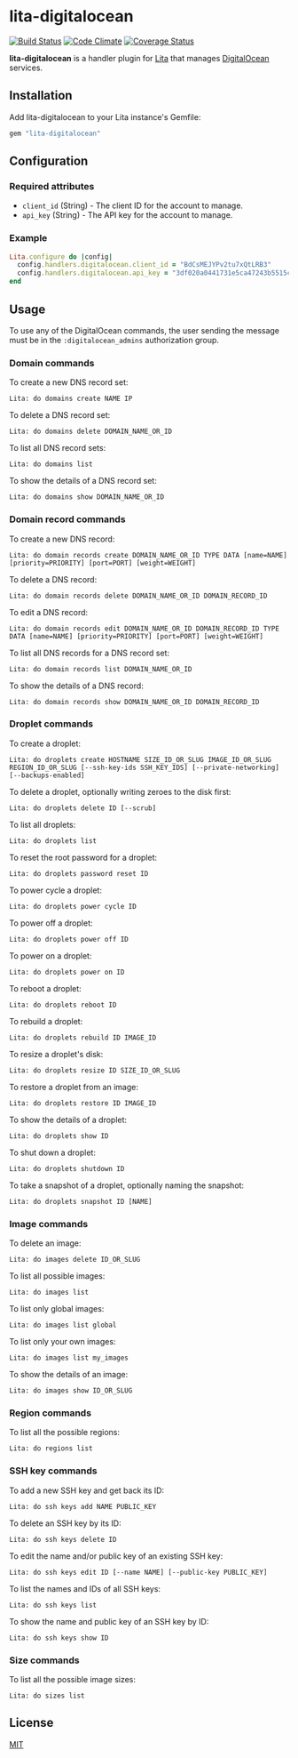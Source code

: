 # lita-digitalocean

[![Build Status](https://travis-ci.org/jimmycuadra/lita-digitalocean.png?branch=master)](https://travis-ci.org/jimmycuadra/lita-digitalocean)
[![Code Climate](https://codeclimate.com/github/jimmycuadra/lita-digitalocean.png)](https://codeclimate.com/github/jimmycuadra/lita-digitalocean)
[![Coverage Status](https://coveralls.io/repos/jimmycuadra/lita-digitalocean/badge.png)](https://coveralls.io/r/jimmycuadra/lita-digitalocean)

**lita-digitalocean** is a handler plugin for [Lita](https://www.lita.io/) that manages [DigitalOcean](https://www.digitalocean.com/) services.

## Installation

Add lita-digitalocean to your Lita instance's Gemfile:

``` ruby
gem "lita-digitalocean"
```

## Configuration

### Required attributes

* `client_id` (String) - The client ID for the account to manage.
* `api_key` (String) - The API key for the account to manage.

### Example

``` ruby
Lita.configure do |config|
  config.handlers.digitalocean.client_id = "BdCsMEJYPv2tu7xQtLRB3"
  config.handlers.digitalocean.api_key = "3df020a0441731e5ca47243b5515cbb7"
end
```

## Usage

To use any of the DigitalOcean commands, the user sending the message must be in the `:digitalocean_admins` authorization group.

### Domain commands

To create a new DNS record set:

```
Lita: do domains create NAME IP
```

To delete a DNS record set:

```
Lita: do domains delete DOMAIN_NAME_OR_ID
```

To list all DNS record sets:

```
Lita: do domains list
```

To show the details of a DNS record set:

```
Lita: do domains show DOMAIN_NAME_OR_ID
```

### Domain record commands

To create a new DNS record:

```
Lita: do domain records create DOMAIN_NAME_OR_ID TYPE DATA [name=NAME] [priority=PRIORITY] [port=PORT] [weight=WEIGHT]
```

To delete a DNS record:

```
Lita: do domain records delete DOMAIN_NAME_OR_ID DOMAIN_RECORD_ID
```

To edit a DNS record:

```
Lita: do domain records edit DOMAIN_NAME_OR_ID DOMAIN_RECORD_ID TYPE DATA [name=NAME] [priority=PRIORITY] [port=PORT] [weight=WEIGHT]
```

To list all DNS records for a DNS record set:

```
Lita: do domain records list DOMAIN_NAME_OR_ID
```

To show the details of a DNS record:

```
Lita: do domain records show DOMAIN_NAME_OR_ID DOMAIN_RECORD_ID
```

### Droplet commands

To create a droplet:

```
Lita: do droplets create HOSTNAME SIZE_ID_OR_SLUG IMAGE_ID_OR_SLUG REGION_ID_OR_SLUG [--ssh-key-ids SSH_KEY_IDS] [--private-networking] [--backups-enabled]
```

To delete a droplet, optionally writing zeroes to the disk first:

```
Lita: do droplets delete ID [--scrub]
```

To list all droplets:

```
Lita: do droplets list
```

To reset the root password for a droplet:

```
Lita: do droplets password reset ID
```

To power cycle a droplet:

```
Lita: do droplets power cycle ID
```

To power off a droplet:

```
Lita: do droplets power off ID
```

To power on a droplet:

```
Lita: do droplets power on ID
```

To reboot a droplet:

```
Lita: do droplets reboot ID
```

To rebuild a droplet:

```
Lita: do droplets rebuild ID IMAGE_ID
```

To resize a droplet's disk:

```
Lita: do droplets resize ID SIZE_ID_OR_SLUG
```

To restore a droplet from an image:

```
Lita: do droplets restore ID IMAGE_ID
```

To show the details of a droplet:

```
Lita: do droplets show ID
```

To shut down a droplet:

```
Lita: do droplets shutdown ID
```

To take a snapshot of a droplet, optionally naming the snapshot:

```
Lita: do droplets snapshot ID [NAME]
```

### Image commands

To delete an image:

```
Lita: do images delete ID_OR_SLUG
```

To list all possible images:

```
Lita: do images list
```

To list only global images:

```
Lita: do images list global
```

To list only your own images:

```
Lita: do images list my_images
```

To show the details of an image:

```
Lita: do images show ID_OR_SLUG
```

### Region commands

To list all the possible regions:

```
Lita: do regions list
```

### SSH key commands

To add a new SSH key and get back its ID:

```
Lita: do ssh keys add NAME PUBLIC_KEY
```

To delete an SSH key by its ID:

```
Lita: do ssh keys delete ID
```

To edit the name and/or public key of an existing SSH key:

```
Lita: do ssh keys edit ID [--name NAME] [--public-key PUBLIC_KEY]
```

To list the names and IDs of all SSH keys:

```
Lita: do ssh keys list
```

To show the name and public key of an SSH key by ID:

```
Lita: do ssh keys show ID
```

### Size commands

To list all the possible image sizes:

```
Lita: do sizes list
```

## License

[MIT](http://opensource.org/licenses/MIT)
